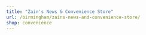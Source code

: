 ```yaml
---
title: "Zain's News & Convenience Store"
url: /birmingham/zains-news-and-convenience-store/
shop: convenience
---
```

